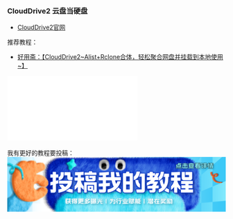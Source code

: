 ### CloudDrive2 云盘当硬盘

* [CloudDrive2官网](https://www.clouddrive2.com/)

推荐教程：

* [好用斋：【CloudDrive2~Alist+Rclone合体，轻松聚合网盘并挂载到本地使用~】](https://www.bilibili.com/video/BV16mcEe2E72/?share_source=copy_web&vd_source=60661ff18afa37bbfca1f94f13563a45)
<iframe src="//player.bilibili.com/player.html?isOutside=true&aid=113803580670640&bvid=BV16mcEe2E72&cid=27796440903&p=1&autoplay=0" scrolling="no" border="0" frameborder="no" framespacing="0" allowfullscreen="true"></iframe>

我有更好的教程要投稿：
[![image](./picture/post.png)](/zh/guide/istore/software/post-my-tutorial.html)
